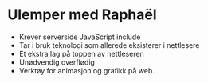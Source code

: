 # Ulemper med Raphaël #

* Krever serverside JavaScript include
* Tar i bruk teknologi som allerede eksisterer i nettlesere 
* Et ekstra lag på toppen av nettleseren
* Unødvendig overflødig
* Verktøy for animasjon og grafikk på web.
